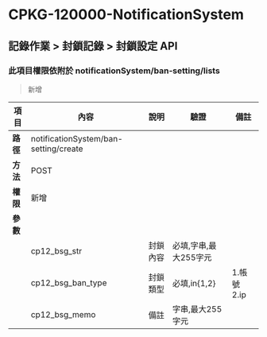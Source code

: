 # CPKG-120000-NotificationSystem

## 記錄作業 > 封鎖記錄 > 封鎖設定 API

### 此項目權限依附於 notificationSystem/ban-setting/lists

> 新增

| 項目                      | 內容                       | 說明                |驗證                      |   備註         |
|---------------------------|----------------------------|----------------------|-----------------|----------------|
| <b>路徑</b>               | notificationSystem/ban-setting/create    |                        |                |                  |
| <b>方法</b>               | POST                        |                    |                    |                 |
| <b>權限</b>               | 新增                       |                     |                   |                 |
| <b>參數</b>               |                            |                       |                 |                 |
|                           | cp12_bsg_str            | 封鎖內容            | 必填,字串,最大255字元          |                 |
|                           | cp12_bsg_ban_type      | 封鎖類型            | 必填,in{1,2}         | 1.帳號 2.ip       |
|                           | cp12_bsg_memo      | 備註            | 字串,最大255字元         |                 |
